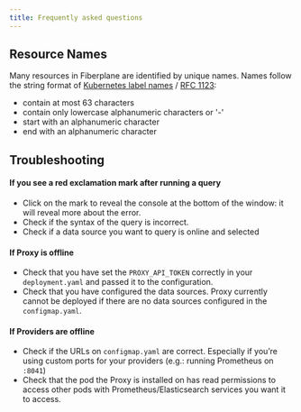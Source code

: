 ```yaml
---
title: Frequently asked questions
---
```


## Resource Names

Many resources in Fiberplane are identified by unique names. Names follow the string format of [Kubernetes label names](https://kubernetes.io/docs/concepts/overview/working-with-objects/names/#dns-label-names) / [RFC 1123](https://tools.ietf.org/html/rfc1123):

- contain at most 63 characters
- contain only lowercase alphanumeric characters or '-'
- start with an alphanumeric character
- end with an alphanumeric character

## Troubleshooting

#### If you see a red exclamation mark after running a query

- Click on the mark to reveal the console at the bottom of the window: it will reveal more about the error.
- Check if the syntax of the query is incorrect.
- Check if a data source you want to query is online and selected

#### If Proxy is offline

- Check that you have set the `PROXY_API_TOKEN` correctly in your `deployment.yaml` and passed it to the configuration.
- Check that you have configured the data sources. Proxy currently cannot be deployed if there are no data sources configured in the `configmap.yaml`.

#### If Providers are offline

- Check if the URLs on `configmap.yaml` are correct. Especially if you’re using custom ports for your providers (e.g.: running Prometheus on `:8041`)
- Check that the pod the Proxy is installed on has read permissions to access other pods with  Prometheus/Elasticsearch services you want it to access.

